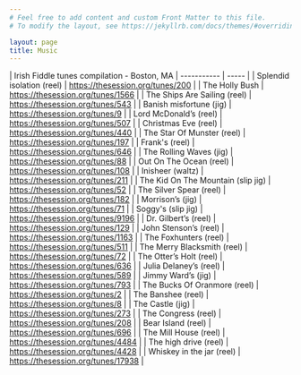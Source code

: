 ```yaml
---
# Feel free to add content and custom Front Matter to this file.
# To modify the layout, see https://jekyllrb.com/docs/themes/#overriding-theme-defaults

layout: page
title: Music
---
```

| Irish Fiddle tunes compilation - Boston, MA
| ----------- | ----- |
| Splendid isolation (reel) | https://thesession.org/tunes/200 |
| The Holly Bush | https://thesession.org/tunes/1566 |
| The Ships Are Sailing (reel) | https://thesession.org/tunes/543 |
| Banish misfortune (jig) | https://thesession.org/tunes/9 |
| Lord McDonald’s (reel) | https://thesession.org/tunes/507 |
| Christmas Eve (reel) | https://thesession.org/tunes/440 |
| The Star Of Munster (reel) | https://thesession.org/tunes/197 |
| Frank's (reel) | https://thesession.org/tunes/646 |
| The Rolling Waves (jig) | https://thesession.org/tunes/88 |
| Out On The Ocean (reel) | https://thesession.org/tunes/108 |
| Inisheer (waltz) | https://thesession.org/tunes/211 |
| The Kid On The Mountain (slip jig) | https://thesession.org/tunes/52 |
| The Silver Spear (reel) | https://thesession.org/tunes/182 |
| Morrison’s (jig) | https://thesession.org/tunes/71 |
| Soggy's (slip jig) | https://thesession.org/tunes/9196 |
| Dr. Gilbert’s (reel) | https://thesession.org/tunes/129 |
| John Stenson’s (reel) | https://thesession.org/tunes/1163 |
| The Foxhunters (reel) | https://thesession.org/tunes/511 |
| The Merry Blacksmith (reel) | https://thesession.org/tunes/72 |
| The Otter’s Holt (reel) | https://thesession.org/tunes/636 |
| Julia Delaney’s (reel) | https://thesession.org/tunes/589 |
| Jimmy Ward’s (jig) | https://thesession.org/tunes/793 |
| The Bucks Of Oranmore (reel) | https://thesession.org/tunes/2 |
| The Banshee (reel) | https://thesession.org/tunes/8 |
| The Castle (jig) | https://thesession.org/tunes/273 |
| The Congress (reel) | https://thesession.org/tunes/208 |
| Bear Island (reel) | https://thesession.org/tunes/696 |
| The Mill House (reel) | https://thesession.org/tunes/4484 |
| The high drive (reel) | https://thesession.org/tunes/4428 |
| Whiskey in the jar (reel) | https://thesession.org/tunes/17938 |
